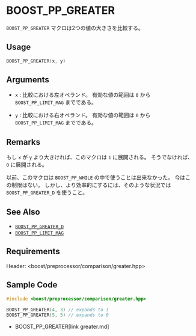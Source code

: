 # BOOST_PP_GREATER

`BOOST_PP_GREATER` マクロは2つの値の大きさを比較する。

## Usage

```cpp
BOOST_PP_GREATER(x, y)
```

## Arguments

- `x` :
	比較における左オペランド。
	有効な値の範囲は `0` から `BOOST_PP_LIMIT_MAG` までである。

- `y` :
	比較における右オペランド。
	有効な値の範囲は `0` から `BOOST_PP_LIMIT_MAG` までである。

## Remarks

もし `x` が `y` より大きければ、このマクロは `1` に展開される。
そうでなければ、 `0` に展開される。

以前、このマクロは `BOOST_PP_WHILE` の中で使うことは出来なかった。
今はこの制限はない。
しかし、より効率的にするには、そのような状況では `BOOST_PP_GREATER_D` を使うこと。

## See Also

- [`BOOST_PP_GREATER_D`](greater_d.md)
- [`BOOST_PP_LIMIT_MAG`](limit_mag.md)

## Requirements

Header: &lt;boost/preprocessor/comparison/greater.hpp&gt;

## Sample Code

```cpp
#include <boost/preprocessor/comparison/greater.hpp>

BOOST_PP_GREATER(4, 3) // expands to 1
BOOST_PP_GREATER(5, 5) // expands to 0
```
* BOOST_PP_GREATER[link greater.md]

